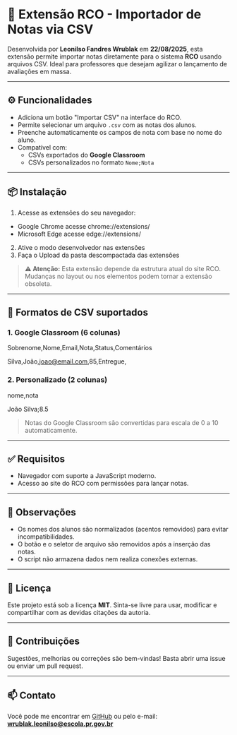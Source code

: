 # 📘 Extensão RCO - Importador de Notas via CSV

Desenvolvida por **Leonilso Fandres Wrublak** em **22/08/2025**, esta extensão permite importar notas diretamente para o sistema **RCO** usando arquivos CSV. Ideal para professores que desejam agilizar o lançamento de avaliações em massa.

---

## ⚙️ Funcionalidades

- Adiciona um botão "Importar CSV" na interface do RCO.
- Permite selecionar um arquivo `.csv` com as notas dos alunos.
- Preenche automaticamente os campos de nota com base no nome do aluno.
- Compatível com:
  - CSVs exportados do **Google Classroom**
  - CSVs personalizados no formato `Nome;Nota`

---

## 📦 Instalação

1. Acesse as extensões do seu navegador:
  - Google Chrome acesse chrome://extensions/
  - Microsoft Edge acesse edge://extensions/
2. Ative o modo desenvolvedor nas extensões
3. Faça o Upload da pasta descompactada das extensões

> **⚠️ Atenção:** Esta extensão depende da estrutura atual do site RCO. Mudanças no layout ou nos elementos podem tornar a extensão obsoleta.

---

## 📝 Formatos de CSV suportados

### 1. Google Classroom (6 colunas)
Sobrenome,Nome,Email,Nota,Status,Comentários

Silva,João,joao@email.com,85,Entregue,

### 2. Personalizado (2 colunas)
nome,nota

João Silva;8.5


> Notas do Google Classroom são convertidas para escala de 0 a 10 automaticamente.

---

## ✅ Requisitos

- Navegador com suporte a JavaScript moderno.
- Acesso ao site do RCO com permissões para lançar notas.

---

## 🧠 Observações

- Os nomes dos alunos são normalizados (acentos removidos) para evitar incompatibilidades.
- O botão e o seletor de arquivo são removidos após a inserção das notas.
- O script não armazena dados nem realiza conexões externas.

---

## 📌 Licença

Este projeto está sob a licença **MIT**. Sinta-se livre para usar, modificar e compartilhar com as devidas citações da autoria.

---

## 🤝 Contribuições

Sugestões, melhorias ou correções são bem-vindas! Basta abrir uma issue ou enviar um pull request.

---

## 📫 Contato

Você pode me encontrar em [GitHub](https://github.com/leonilso) ou pelo e-mail: **wrublak.leonilso@escola.pr.gov.br**

